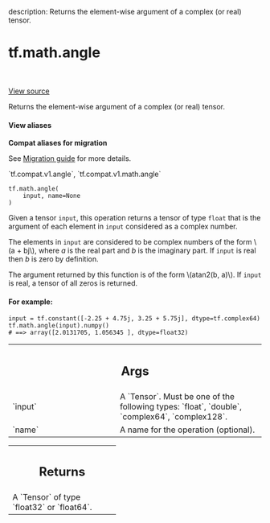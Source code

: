 description: Returns the element-wise argument of a complex (or real) tensor.

<div itemscope itemtype="http://developers.google.com/ReferenceObject">
<meta itemprop="name" content="tf.math.angle" />
<meta itemprop="path" content="Stable" />
</div>

# tf.math.angle

<!-- Insert buttons and diff -->

<table class="tfo-notebook-buttons tfo-api nocontent" align="left">

</table>

<a target="_blank" href="/code/stable/tensorflow/python/ops/math_ops.py">View source</a>



Returns the element-wise argument of a complex (or real) tensor.

<section class="expandable">
  <h4 class="showalways">View aliases</h4>
  <p>
<b>Compat aliases for migration</b>
<p>See
<a href="https://www.tensorflow.org/guide/migrate">Migration guide</a> for
more details.</p>
<p>`tf.compat.v1.angle`, `tf.compat.v1.math.angle`</p>
</p>
</section>

<pre class="devsite-click-to-copy prettyprint lang-py tfo-signature-link">
<code>tf.math.angle(
    input, name=None
)
</code></pre>



<!-- Placeholder for "Used in" -->

Given a tensor `input`, this operation returns a tensor of type `float` that
is the argument of each element in `input` considered as a complex number.

The elements in `input` are considered to be complex numbers of the form
\\(a + bj\\), where *a* is the real part and *b* is the imaginary part.
If `input` is real then *b* is zero by definition.

The argument returned by this function is of the form \\(atan2(b, a)\\).
If `input` is real, a tensor of all zeros is returned.

#### For example:



```
input = tf.constant([-2.25 + 4.75j, 3.25 + 5.75j], dtype=tf.complex64)
tf.math.angle(input).numpy()
# ==> array([2.0131705, 1.056345 ], dtype=float32)
```

<!-- Tabular view -->
 <table class="responsive fixed orange">
<colgroup><col width="214px"><col></colgroup>
<tr><th colspan="2"><h2 class="add-link">Args</h2></th></tr>

<tr>
<td>
`input`
</td>
<td>
A `Tensor`. Must be one of the following types: `float`, `double`,
`complex64`, `complex128`.
</td>
</tr><tr>
<td>
`name`
</td>
<td>
A name for the operation (optional).
</td>
</tr>
</table>



<!-- Tabular view -->
 <table class="responsive fixed orange">
<colgroup><col width="214px"><col></colgroup>
<tr><th colspan="2"><h2 class="add-link">Returns</h2></th></tr>
<tr class="alt">
<td colspan="2">
A `Tensor` of type `float32` or `float64`.
</td>
</tr>

</table>

